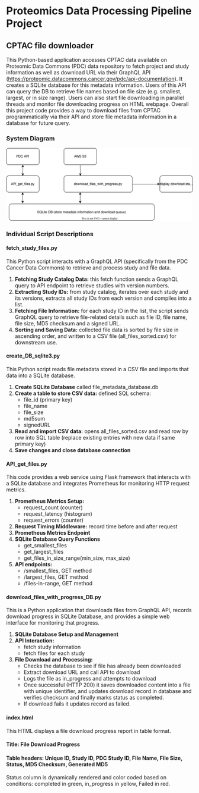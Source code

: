 # Proteomics Data Processing Pipeline Project

## CPTAC file downloader
This Python-based application accesses CPTAC data available on Proteomic Data Commons (PDC) data repository to fetch project and study information as well as download URL via their GraphQL API (https://proteomic.datacommons.cancer.gov/pdc/api-documentation). It creates a SQLite database for this metadata information. Users of this API can query the DB to retrieve file names based on file size (e.g. smallest, largest, or in size range). Users can also start file downloading in parallel threads and monitor file downloading progress on HTML webpage. Overall this project code provides a way to download files from CPTAC programmatically via their API and store file metadata information in a database for future query. 

### System Diagram
![System Diagram](CPTAC_file_downloader/diagram.svg)

### Individual Script Descriptions

#### fetch_study_files.py
This Python script interacts with a GraphQL API (specifically from the PDC Cancer Data Commons) to retrieve and process study and file data.
1. **Fetching Study Catalog Data:** this fetch function sends a GraphQL query to API endpoint to retrieve studies with version numbers. 
2. **Extracting Study IDs:** from study catalog, iterates over each study and its versions, extracts all study IDs from each version and compiles into a list.
3. **Fetching File Information:** for each study ID in the list, the script sends GraphQL query to retrieve file-related details such as file ID, file name, file size, MD5 checksum and a signed URL.
4. **Sorting and Saving Data:** collected file data is sorted by file size in ascending order, and written to a CSV file (all_files_sorted.csv) for downstream use. 

#### create_DB_sqlite3.py
This Python script reads file metadata stored in a CSV file and imports that data into a SQLite database.
1. **Create SQLite Database** called file_metadata_database.db
2. **Create a table to store CSV data:** defined SQL schema:
   - file_id (primary key)
   - file_name
   - file_size
   - md5sum
   - signedURL
3. **Read and import CSV data:** opens all_files_sorted.csv and read row by row into SQL table (replace existing entries with new data if same primary key)
4. **Save changes and close database connection**

#### API_get_files.py
This code provides a web service using Flask framework that interacts with a SQLite database and integrates Prometheus for monitoring HTTP request metrics. 
1. **Prometheus Metrics Setup:**
   - request_count (counter)
   - request_latency (histogram)
   - request_errors (counter)
2. **Request Timing Middleware:** record time before and after request
3. **Prometheus Metrics Endpoint**
4. **SQLite Database Query Functions**
   - get_smallest_files
   - get_largest_files
   - get_files_in_size_range(min_size, max_size)
5. **API endpoints:**
   - /smallest_files, GET method
   - /largest_files, GET method
   - /files-in-range, GET method

#### download_files_with_progress_DB.py
This is a Python application that downloads files from GraphQL API, records download progress in SQLite Database, and provides a simple web interface for monitoring that progress. 
1. **SQLite Database Setup and Management**
2. **API Interaction:**
     - fetch study information
     - fetch files for each study
3. **File Download and Processing:**
    - Checks the database to see if file has already been downloaded
    - Extract download URL and call API to download
    - Logs the file as in_progress and attempts to download
    - Once successful (HTTP 200) it saves downloaded content into a file with unique identifier, and updates download record in database and verifies checksum and finally marks status as completed.
    - If download fails it updates record as failed.

      
#### index.html
This HTML displays a file download progress report in table format. 
#### Title: File Download Progress
#### Table headers: Unique ID, Study ID, PDC Study ID, File Name, File Size, Status, MD5 Checksum, Generated MD5
Status column is dynamically rendered and color coded based on conditions: completed in green, in_progress in yellow, Failed in red. 